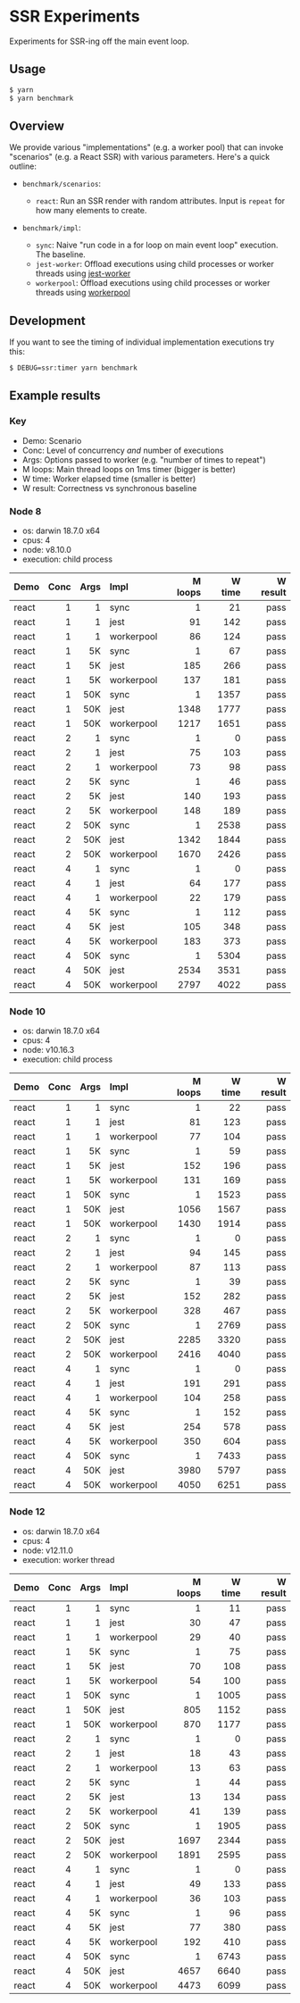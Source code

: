 SSR Experiments
===============

Experiments for SSR-ing off the main event loop.

## Usage

```sh
$ yarn
$ yarn benchmark
```

## Overview

We provide various "implementations" (e.g. a worker pool) that can invoke "scenarios" (e.g. a React SSR) with various parameters. Here's a quick outline:

* `benchmark/scenarios`:
    * `react`: Run an SSR render with random attributes. Input is `repeat` for how many elements to create.

* `benchmark/impl`:
    * `sync`: Naive "run code in a for loop on main event loop" execution. The baseline.
    * `jest-worker`: Offload executions using child processes or worker threads using [jest-worker](https://github.com/facebook/jest/tree/master/packages/jest-worker)
    * `workerpool`: Offload executions using child processes or worker threads using [workerpool](https://github.com/josdejong/workerpool)

## Development

If you want to see the timing of individual implementation executions try this:

```sh
$ DEBUG=ssr:timer yarn benchmark
```

## Example results

### Key

* Demo: Scenario
* Conc: Level of concurrency _and_ number of executions
* Args: Options passed to worker (e.g. "number of times to repeat")
* M loops: Main thread loops on 1ms timer (bigger is better)
* W time: Worker elapsed time (smaller is better)
* W result: Correctness vs synchronous baseline

### Node 8

* os: darwin 18.7.0 x64
* cpus: 4
* node: v8.10.0
* execution: child process

| Demo  | Conc | Args | Impl       | M loops | W time | W result |
| :---- | ---: | ---: | :--------- | ------: | -----: | -------: |
| react |    1 |    1 | sync       |       1 |     21 |     pass |
| react |    1 |    1 | jest       |      91 |    142 |     pass |
| react |    1 |    1 | workerpool |      86 |    124 |     pass |
| react |    1 |   5K | sync       |       1 |     67 |     pass |
| react |    1 |   5K | jest       |     185 |    266 |     pass |
| react |    1 |   5K | workerpool |     137 |    181 |     pass |
| react |    1 |  50K | sync       |       1 |   1357 |     pass |
| react |    1 |  50K | jest       |    1348 |   1777 |     pass |
| react |    1 |  50K | workerpool |    1217 |   1651 |     pass |
| react |    2 |    1 | sync       |       1 |      0 |     pass |
| react |    2 |    1 | jest       |      75 |    103 |     pass |
| react |    2 |    1 | workerpool |      73 |     98 |     pass |
| react |    2 |   5K | sync       |       1 |     46 |     pass |
| react |    2 |   5K | jest       |     140 |    193 |     pass |
| react |    2 |   5K | workerpool |     148 |    189 |     pass |
| react |    2 |  50K | sync       |       1 |   2538 |     pass |
| react |    2 |  50K | jest       |    1342 |   1844 |     pass |
| react |    2 |  50K | workerpool |    1670 |   2426 |     pass |
| react |    4 |    1 | sync       |       1 |      0 |     pass |
| react |    4 |    1 | jest       |      64 |    177 |     pass |
| react |    4 |    1 | workerpool |      22 |    179 |     pass |
| react |    4 |   5K | sync       |       1 |    112 |     pass |
| react |    4 |   5K | jest       |     105 |    348 |     pass |
| react |    4 |   5K | workerpool |     183 |    373 |     pass |
| react |    4 |  50K | sync       |       1 |   5304 |     pass |
| react |    4 |  50K | jest       |    2534 |   3531 |     pass |
| react |    4 |  50K | workerpool |    2797 |   4022 |     pass |

### Node 10

* os: darwin 18.7.0 x64
* cpus: 4
* node: v10.16.3
* execution: child process

| Demo  | Conc | Args | Impl       | M loops | W time | W result |
| :---- | ---: | ---: | :--------- | ------: | -----: | -------: |
| react |    1 |    1 | sync       |       1 |     22 |     pass |
| react |    1 |    1 | jest       |      81 |    123 |     pass |
| react |    1 |    1 | workerpool |      77 |    104 |     pass |
| react |    1 |   5K | sync       |       1 |     59 |     pass |
| react |    1 |   5K | jest       |     152 |    196 |     pass |
| react |    1 |   5K | workerpool |     131 |    169 |     pass |
| react |    1 |  50K | sync       |       1 |   1523 |     pass |
| react |    1 |  50K | jest       |    1056 |   1567 |     pass |
| react |    1 |  50K | workerpool |    1430 |   1914 |     pass |
| react |    2 |    1 | sync       |       1 |      0 |     pass |
| react |    2 |    1 | jest       |      94 |    145 |     pass |
| react |    2 |    1 | workerpool |      87 |    113 |     pass |
| react |    2 |   5K | sync       |       1 |     39 |     pass |
| react |    2 |   5K | jest       |     152 |    282 |     pass |
| react |    2 |   5K | workerpool |     328 |    467 |     pass |
| react |    2 |  50K | sync       |       1 |   2769 |     pass |
| react |    2 |  50K | jest       |    2285 |   3320 |     pass |
| react |    2 |  50K | workerpool |    2416 |   4040 |     pass |
| react |    4 |    1 | sync       |       1 |      0 |     pass |
| react |    4 |    1 | jest       |     191 |    291 |     pass |
| react |    4 |    1 | workerpool |     104 |    258 |     pass |
| react |    4 |   5K | sync       |       1 |    152 |     pass |
| react |    4 |   5K | jest       |     254 |    578 |     pass |
| react |    4 |   5K | workerpool |     350 |    604 |     pass |
| react |    4 |  50K | sync       |       1 |   7433 |     pass |
| react |    4 |  50K | jest       |    3980 |   5797 |     pass |
| react |    4 |  50K | workerpool |    4050 |   6251 |     pass |

### Node 12

* os: darwin 18.7.0 x64
* cpus: 4
* node: v12.11.0
* execution: worker thread

| Demo  | Conc | Args | Impl       | M loops | W time | W result |
| :---- | ---: | ---: | :--------- | ------: | -----: | -------: |
| react |    1 |    1 | sync       |       1 |     11 |     pass |
| react |    1 |    1 | jest       |      30 |     47 |     pass |
| react |    1 |    1 | workerpool |      29 |     40 |     pass |
| react |    1 |   5K | sync       |       1 |     75 |     pass |
| react |    1 |   5K | jest       |      70 |    108 |     pass |
| react |    1 |   5K | workerpool |      54 |    100 |     pass |
| react |    1 |  50K | sync       |       1 |   1005 |     pass |
| react |    1 |  50K | jest       |     805 |   1152 |     pass |
| react |    1 |  50K | workerpool |     870 |   1177 |     pass |
| react |    2 |    1 | sync       |       1 |      0 |     pass |
| react |    2 |    1 | jest       |      18 |     43 |     pass |
| react |    2 |    1 | workerpool |      13 |     63 |     pass |
| react |    2 |   5K | sync       |       1 |     44 |     pass |
| react |    2 |   5K | jest       |      13 |    134 |     pass |
| react |    2 |   5K | workerpool |      41 |    139 |     pass |
| react |    2 |  50K | sync       |       1 |   1905 |     pass |
| react |    2 |  50K | jest       |    1697 |   2344 |     pass |
| react |    2 |  50K | workerpool |    1891 |   2595 |     pass |
| react |    4 |    1 | sync       |       1 |      0 |     pass |
| react |    4 |    1 | jest       |      49 |    133 |     pass |
| react |    4 |    1 | workerpool |      36 |    103 |     pass |
| react |    4 |   5K | sync       |       1 |     96 |     pass |
| react |    4 |   5K | jest       |      77 |    380 |     pass |
| react |    4 |   5K | workerpool |     192 |    410 |     pass |
| react |    4 |  50K | sync       |       1 |   6743 |     pass |
| react |    4 |  50K | jest       |    4657 |   6640 |     pass |
| react |    4 |  50K | workerpool |    4473 |   6099 |     pass |
